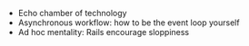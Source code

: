 - Echo chamber of technology
- Asynchronous workflow: how to be the event loop yourself
- Ad hoc mentality: Rails encourage sloppiness

